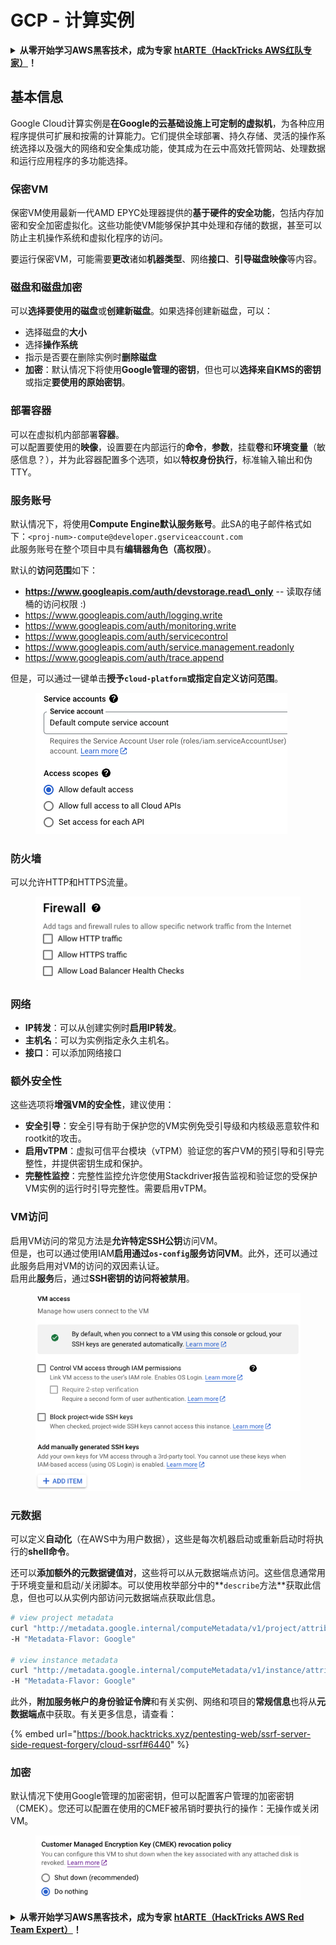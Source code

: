 # GCP - 计算实例

<details>

<summary><strong>从零开始学习AWS黑客技术，成为专家</strong> <a href="https://training.hacktricks.xyz/courses/arte"><strong>htARTE（HackTricks AWS红队专家）</strong></a><strong>！</strong></summary>

支持HackTricks的其他方式：

* 如果您想看到您的**公司在HackTricks中做广告**或**下载PDF格式的HackTricks**，请查看[**订阅计划**](https://github.com/sponsors/carlospolop)!
* 获取[**官方PEASS & HackTricks周边产品**](https://peass.creator-spring.com)
* 探索[**PEASS家族**](https://opensea.io/collection/the-peass-family)，我们的独家[NFTs](https://opensea.io/collection/the-peass-family)收藏品
* **加入** 💬 [**Discord群**](https://discord.gg/hRep4RUj7f) 或 [**电报群**](https://t.me/peass) 或在**Twitter**上关注我们 🐦 [**@hacktricks\_live**](https://twitter.com/hacktricks\_live)**。**
* 通过向[**HackTricks**](https://github.com/carlospolop/hacktricks)和[**HackTricks Cloud**](https://github.com/carlospolop/hacktricks-cloud) github仓库提交PR来分享您的黑客技巧。

</details>

## 基本信息

Google Cloud计算实例是**在Google的云基础设施上可定制的虚拟机**，为各种应用程序提供可扩展和按需的计算能力。它们提供全球部署、持久存储、灵活的操作系统选择以及强大的网络和安全集成功能，使其成为在云中高效托管网站、处理数据和运行应用程序的多功能选择。

### 保密VM

保密VM使用最新一代AMD EPYC处理器提供的**基于硬件的安全功能**，包括内存加密和安全加密虚拟化。这些功能使VM能够保护其中处理和存储的数据，甚至可以防止主机操作系统和虚拟化程序的访问。

要运行保密VM，可能需要**更改**诸如**机器类型**、网络**接口**、**引导磁盘映像**等内容。

### 磁盘和磁盘加密

可以**选择要使用的磁盘**或**创建新磁盘**。如果选择创建新磁盘，可以：

* 选择磁盘的**大小**
* 选择**操作系统**
* 指示是否要在删除实例时**删除磁盘**
* **加密**：默认情况下将使用**Google管理的密钥**，但也可以**选择来自KMS的密钥**或指定**要使用的原始密钥**。

### 部署容器

可以在虚拟机内部部署**容器**。\
可以配置要使用的**映像**，设置要在内部运行的**命令**，**参数**，挂载**卷**和**环境变量**（敏感信息？），并为此容器配置多个选项，如以**特权身份执行**，标准输入输出和伪TTY。

### 服务账号

默认情况下，将使用**Compute Engine默认服务账号**。此SA的电子邮件格式如下：`<proj-num>-compute@developer.gserviceaccount.com`\
此服务账号在整个项目中具有**编辑器角色（高权限）**。

默认的**访问范围**如下：

* **https://www.googleapis.com/auth/devstorage.read\_only** -- 读取存储桶的访问权限 :)
* https://www.googleapis.com/auth/logging.write
* https://www.googleapis.com/auth/monitoring.write
* https://www.googleapis.com/auth/servicecontrol
* https://www.googleapis.com/auth/service.management.readonly
* https://www.googleapis.com/auth/trace.append

但是，可以通过一键单击**授予`cloud-platform`**或指定**自定义访问范围**。

<figure><img src="../../../../.gitbook/assets/image (327).png" alt=""><figcaption></figcaption></figure>

### 防火墙

可以允许HTTP和HTTPS流量。

<figure><img src="../../../../.gitbook/assets/image (326).png" alt=""><figcaption></figcaption></figure>

### 网络

* **IP转发**：可以从创建实例时**启用IP转发**。
* **主机名**：可以为实例指定永久主机名。
* **接口**：可以添加网络接口

### 额外安全性

这些选项将**增强VM的安全性**，建议使用：

* **安全引导**：安全引导有助于保护您的VM实例免受引导级和内核级恶意软件和rootkit的攻击。
* **启用vTPM**：虚拟可信平台模块（vTPM）验证您的客户VM的预引导和引导完整性，并提供密钥生成和保护。
* **完整性监控**：完整性监控允许您使用Stackdriver报告监视和验证您的受保护VM实例的运行时引导完整性。需要启用vTPM。

### VM访问

启用VM访问的常见方法是**允许特定SSH公钥**访问VM。\
但是，也可以通过使用IAM**启用通过`os-config`服务访问VM**。此外，还可以通过此服务启用对VM的访问的双因素认证。\
启用此**服务**后，通过**SSH密钥的访问将被禁用**。

<figure><img src="../../../../.gitbook/assets/image (328).png" alt=""><figcaption></figcaption></figure>

### 元数据

可以定义**自动化**（在AWS中为用户数据），这些是每次机器启动或重新启动时将执行的**shell命令**。

还可以**添加额外的元数据键值对**，这些将可以从元数据端点访问。这些信息通常用于环境变量和启动/关闭脚本。可以使用枚举部分中的**`describe`方法**获取此信息，但也可以从实例内部访问元数据端点获取此信息。
```bash
# view project metadata
curl "http://metadata.google.internal/computeMetadata/v1/project/attributes/?recursive=true&alt=text" \
-H "Metadata-Flavor: Google"

# view instance metadata
curl "http://metadata.google.internal/computeMetadata/v1/instance/attributes/?recursive=true&alt=text" \
-H "Metadata-Flavor: Google"
```
此外，**附加服务帐户的身份验证令牌**和有关实例、网络和项目的**常规信息**也将从**元数据端点**中获取。有关更多信息，请查看：

{% embed url="https://book.hacktricks.xyz/pentesting-web/ssrf-server-side-request-forgery/cloud-ssrf#6440" %}

### 加密

默认情况下使用Google管理的加密密钥，但可以配置客户管理的加密密钥（CMEK）。您还可以配置在使用的CMEF被吊销时要执行的操作：无操作或关闭VM。

<figure><img src="../../../../.gitbook/assets/image (329).png" alt=""><figcaption></figcaption></figure>

<details>

<summary><strong>从零开始学习AWS黑客技术，成为专家</strong> <a href="https://training.hacktricks.xyz/courses/arte"><strong>htARTE（HackTricks AWS Red Team Expert）</strong></a><strong>！</strong></summary>

支持HackTricks的其他方式：

* 如果您想看到您的**公司在HackTricks中做广告**或**下载PDF格式的HackTricks**，请查看[**订阅计划**](https://github.com/sponsors/carlospolop)!
* 获取[**官方PEASS＆HackTricks周边产品**](https://peass.creator-spring.com)
* 发现[**PEASS家族**](https://opensea.io/collection/the-peass-family)，我们的独家[**NFTs**](https://opensea.io/collection/the-peass-family)收藏品
* **加入** 💬 [**Discord群组**](https://discord.gg/hRep4RUj7f) 或 [**电报群组**](https://t.me/peass) 或在**Twitter**上关注我们 🐦 [**@hacktricks\_live**](https://twitter.com/hacktricks\_live)**。**
* 通过向[**HackTricks**](https://github.com/carlospolop/hacktricks)和[**HackTricks Cloud**](https://github.com/carlospolop/hacktricks-cloud) github仓库提交PR来分享您的黑客技巧。

</details>
